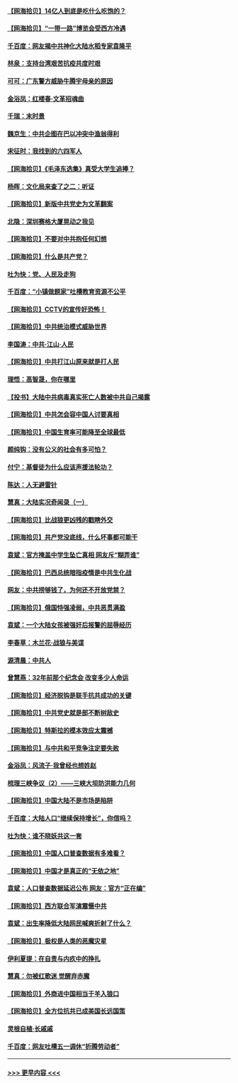 #### [【网海拾贝】14亿人到底是吃什么吃饱的？](../pages/nsc993/n12974125.md?t=05252052) 
#### [【网海拾贝】“一带一路”博览会受西方冷遇](../pages/nsc993/n12971787.md?t=05252052) 
#### [千百度：网友揭中共神化大陆水稻专家袁隆平](../pages/nsc993/n12971733.md?t=05252052) 
#### [林泉：支持台湾艰苦抗疫共度时艰](../pages/nsc993/n12971350.md?t=05252052) 
#### [可可：广东警方威胁牛腾宇母亲的原因](../pages/nsc993/n12971100.md?t=05252052) 
#### [金浴凤：红楼春·文革招魂曲](../pages/nsc993/n12970354.md?t=05252052) 
#### [千瑞：末时景](../pages/nsc993/n12970337.md?t=05252052) 
#### [魏京生：中共企图在巴以冲突中渔翁得利](../pages/nsc993/n12970286.md?t=05252052) 
#### [宋征时：我找到的六四军人](../pages/nsc993/n12970213.md?t=05252052) 
#### [【网海拾贝】《毛泽东选集》真受大学生追捧？](../pages/nsc993/n12968779.md?t=05252052) 
#### [杨晖：文化局来查了之二：听证](../pages/nsc993/n12966528.md?t=05252052) 
#### [【网海拾贝】新版中共党史为文革翻案](../pages/nsc993/n12967526.md?t=05252052) 
#### [北隐：深圳赛格大厦晃动之我见](../pages/nsc993/n12967393.md?t=05252052) 
#### [【网海拾贝】不要对中共抱任何幻想](../pages/nsc993/n12965222.md?t=05252052) 
#### [【网海拾贝】什么是共产党？](../pages/nsc993/n12962781.md?t=05252052) 
#### [吐为快：党、人民及走狗](../pages/nsc993/n12962747.md?t=05252052) 
#### [千百度：“小镇做题家”吐槽教育资源不公平](../pages/nsc993/n12962705.md?t=05252052) 
#### [【网海拾贝】CCTV的宣传好恐怖！](../pages/nsc993/n12959984.md?t=05252052) 
#### [【网海拾贝】中共统治模式威胁世界](../pages/nsc993/n12957622.md?t=05252052) 
#### [李国涛：中共‧江山‧人民](../pages/nsc993/n12957502.md?t=05252052) 
#### [【网海拾贝】中共打江山原来就是打人民](../pages/nsc993/n12954345.md?t=05252052) 
#### [理悟：高智晟，你在哪里](../pages/nsc993/n12953115.md?t=05252052) 
#### [【投书】大陆中共病毒真实死亡人数被中共自己揭露](../pages/nsc993/n12953050.md?t=05252052) 
#### [【网海拾贝】中共怎会容中国人讨要真相](../pages/nsc993/n12952161.md?t=05252052) 
#### [【网海拾贝】中国生育率可能降至全球最低](../pages/nsc993/n12948793.md?t=05252052) 
#### [颜纯钩：没有公义的社会有多可怕？](../pages/nsc993/n12947626.md?t=05252052) 
#### [付宁：基督徒为什么应该声援法轮功？](../pages/nsc993/n12947233.md?t=05252052) 
#### [陈达：人无避雷针](../pages/nsc993/n12947098.md?t=05252052) 
#### [慧真：大陆实况奇闻录（一）](../pages/nsc993/n12945811.md?t=05252052) 
#### [【网海拾贝】比战狼更凶残的戳瞎外交](../pages/nsc993/n12945717.md?t=05252052) 
#### [【网海拾贝】共产党没底线，什么坏事都可能干](../pages/nsc993/n12942090.md?t=05252052) 
#### [袁斌：官方掩盖中学生坠亡真相 网友斥“糊弄谁”](../pages/nsc993/n12942029.md?t=05252052) 
#### [【网海拾贝】巴西总统暗指疫情是中共生化战](../pages/nsc993/n12938999.md?t=05252052) 
#### [网友：中共捞够钱了，为何还不开放党禁？](../pages/nsc993/n12938952.md?t=05252052) 
#### [【网海拾贝】俄国恃强凌弱，中共恶贯满盈](../pages/nsc993/n12936626.md?t=05252052) 
#### [袁斌：一个大陆女孩被强奸后报警的屈辱经历](../pages/nsc993/n12936547.md?t=05252052) 
#### [李春草：木兰花·战狼与美谍](../pages/nsc993/n12935995.md?t=05252052) 
#### [源清晨：中共人](../pages/nsc993/n12935589.md?t=05252052) 
#### [曾慧燕：32年前那个纪念会 改变多少人命运](../pages/nsc993/n12934233.md?t=05252052) 
#### [【网海拾贝】经济脱钩是联手抗共成功的关键](../pages/nsc993/n12934176.md?t=05252052) 
#### [【网海拾贝】中共党史就是部不断树敌史](../pages/nsc993/n12932844.md?t=05252052) 
#### [【网海拾贝】特斯拉的模本效应太震撼](../pages/nsc993/n12925626.md?t=05252052) 
#### [【网海拾贝】与中共和平竞争注定要失败](../pages/nsc993/n12923326.md?t=05252052) 
#### [金浴凤：风流子‧我曾经也想姓赵](../pages/nsc993/n12920911.md?t=05252052) 
#### [梳理三峡争议（2）——三峡大坝防洪能力几何](../pages/nsc993/n12920173.md?t=05252052) 
#### [【网海拾贝】中国大陆不是市场是陷阱](../pages/nsc993/n12920143.md?t=05252052) 
#### [千百度：大陆人口“继续保持增长”，你信吗？](../pages/nsc993/n12918946.md?t=05252052) 
#### [吐为快：谁不晓妖共这一套](../pages/nsc993/n12918941.md?t=05252052) 
#### [【网海拾贝】中国人口普查数据有多难看？](../pages/nsc993/n12917822.md?t=05252052) 
#### [【网海拾贝】中国才是真正的“无依之地”](../pages/nsc993/n12915845.md?t=05252052) 
#### [袁斌：人口普查数据延迟公布 网友：官方“正在编”](../pages/nsc993/n12915748.md?t=05252052) 
#### [【网海拾贝】西方联合军演震慑中共](../pages/nsc993/n12913466.md?t=05252052) 
#### [袁斌：出生率降低大陆网民喊爽折射了什么？](../pages/nsc993/n12913365.md?t=05252052) 
#### [【网海拾贝】极权是人类的恶魔灾星](../pages/nsc993/n12910697.md?t=05252052) 
#### [伊利夏提：在自责与内疚中的挣扎](../pages/nsc993/n12910493.md?t=05252052) 
#### [慧真：勿被红歌迷 觉醒弃赤魔](../pages/nsc993/n12910485.md?t=05252052) 
#### [【网海拾贝】外商进中国相当于羊入狼口](../pages/nsc993/n12908274.md?t=05252052) 
#### [【网海拾贝】全方位抗共已成美国长远国策](../pages/nsc993/n12906878.md?t=05252052) 
#### [灵根自植‧长戚戚](../pages/nsc993/n12905585.md?t=05252052) 
#### [千百度：网友吐槽五一调休“折腾劳动者”](../pages/nsc993/n12905934.md?t=05252052) 

----
#### [ >>> 更早内容 <<< ](../indexes/nsc993-earlier.md)
